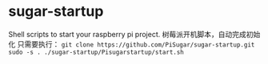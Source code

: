 # sugar-startup
Shell scripts to start your raspberry pi project. 
树莓派开机脚本，自动完成初始化
只需要执行：
`git clone https://github.com/PiSugar/sugar-startup.git`
`sudo -s . ./sugar-startup/Pisugarstartup/start.sh`
